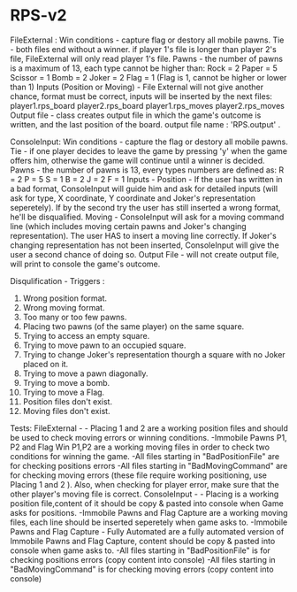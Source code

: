 # RPS-v2

FileExternal :
Win conditions - capture flag or destory all mobile pawns.
Tie - both files end without a winner. if player 1's file is longer than player 2's file, FileExternal will only read player 1's file.
Pawns - the number of pawns is a maximum of 13, each type cannot be higher than:
Rock = 2
Paper = 5
Scissor = 1
Bomb = 2
Joker = 2
Flag = 1 (Flag is 1, cannot be higher or lower than 1)
Inputs (Position or Moving) - File External will not give another chance, format must 
be correct, inputs will be inserted by the next files:
player1.rps_board
player2.rps_board
player1.rps_moves
player2.rps_moves
Output file - class creates output file in which the game's outcome is written,
and the last position of the board. output file name : 'RPS.output' .


ConsoleInput:
Win conditions - capture the flag or destory all mobile pawns.
Tie - if one player decides to leave the game by pressing 'y' when the game offers him,
otherwise the game will continue until a winner is decided.
Pawns - the number of pawns is 13, every types numbers are defined as:
R = 2
P = 5
S = 1
B = 2
J = 2
F = 1
Inputs - 
	Position - If the user has written in a bad format, ConsoleInput will guide him and ask for
	detailed inputs (will ask for type, X coordinate,
	Y coordinate and Joker's representation seperetely). If by the second try the user has still inserted a wrong
	format, he'll be disqualified.
	Moving - ConsoleInput will ask for a moving command line (which includes moving certain 
	pawns and Joker's changing representation). The user HAS to insert a moving line correctly.
	If Joker's changing representation has not been inserted, ConsoleInput will give the user a second
	chance of doing so.
Output File - will not create output file, will print to console the game's outcome.

Disqulification - Triggers :
1. Wrong position format.
2. Wrong moving format.
3. Too many or too few pawns.
4. Placing two pawns (of the same player) on the same square.
5. Trying to access an empty square.
6. Trying to move pawn to an occupied square.
7. Trying to change Joker's representation thourgh a square with no Joker placed on it.
8. Trying to move a pawn diagonally.
9. Trying to move a bomb.
10. Trying to move a Flag.
11. Position files don't exist.
12. Moving files don't exist.

Tests:
FileExternal - 
	- Placing 1 and 2 are a working position files and should be used to check moving 
	errors or winning conditions.
	-Immobile Pawns P1, P2 and Flag Win P1,P2 are a working moving files in order to check
	two conditions for winning the game.
	-All files starting in "BadPositionFile" are for checking positions errors
	-All files starting in "BadMovingCommand" are for checking moving errors 
	(these file require working positioning, use Placing 1 and 2 ). Also,
	when checking for player error, make sure that the other player's moving file is correct.
ConsoleInput - 
	- Placing is a working position file,content of it should be copy & pasted into console when Game asks for positions.
	-Immobile Pawns and Flag Capture are a working moving files, each line should be inserted seperetely when game asks to.
	-Immobile Pawns and Flag Capture - Fully Automated are a fully automated version of Immobile Pawns and Flag Capture,
	content should be copy & pasted into console when game asks to.
	-All files starting in "BadPositionFile" is for checking positions errors (copy content into console)
	-All files starting in "BadMovingCommand" is for checking moving errors (copy content into console)
	

